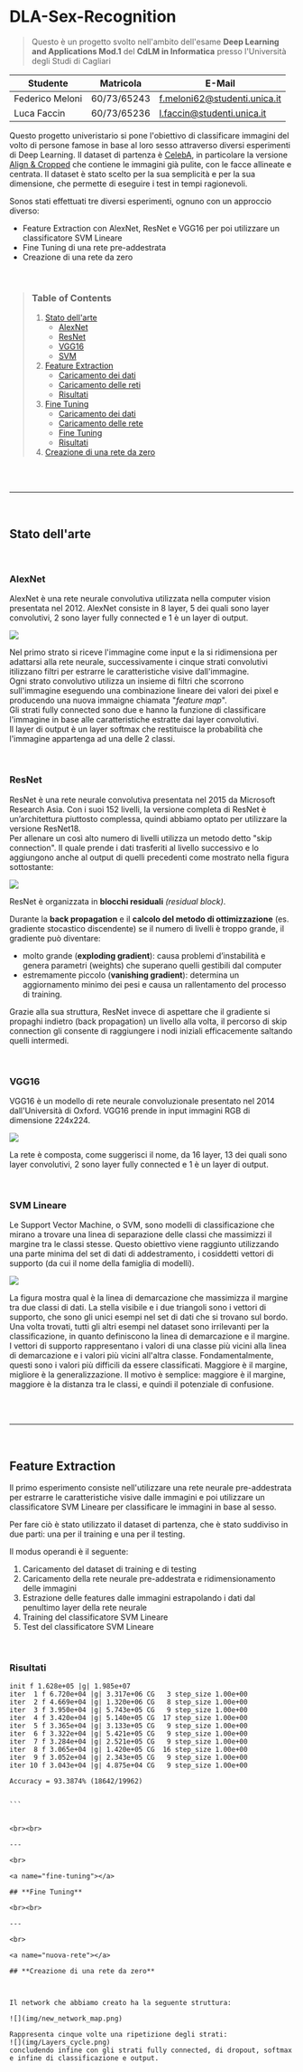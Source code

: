 # DLA-Sex-Recognition

>  Questo è un progetto svolto nell'ambito dell'esame **Deep Learning and Applications Mod.1** del **CdLM in Informatica** presso l'Università degli Studi di Cagliari

| **Studente**          | **Matricola** | **E-Mail**                        |
|-----------------------|---------------|-----------------------------------|
| Federico Meloni       | 60/73/65243   | <f.meloni62@studenti.unica.it>    |
| Luca Faccin           | 60/73/65236   | <l.faccin@studenti.unica.it>      |

Questo progetto univeristario si pone l'obiettivo di classificare immagini del volto di persone famose in base al loro sesso attraverso diversi esperimenti di Deep Learning. Il dataset di partenza è [CelebA](https://mmlab.ie.cuhk.edu.hk/projects/CelebA.html), in particolare la versione [Align & Cropped](https://drive.google.com/drive/folders/0B7EVK8r0v71pTUZsaXdaSnZBZzg?resourcekey=0-rJlzl934LzC-Xp28GeIBzQ) che contiene le immagini già pulite, con le facce allineate e centrata. Il dataset è stato scelto per la sua semplicità e per la sua dimensione, che permette di eseguire i test in tempi ragionevoli.

Sonos stati effettuati tre diversi esperimenti, ognuno con un approccio diverso:
- Feature Extraction con AlexNet, ResNet e VGG16 per poi utilizzare un classificatore SVM Lineare
- Fine Tuning di una rete pre-addestrata
- Creazione di una rete da zero

<br>

> ### **Table of Contents**
> 1. [Stato dell'arte](#stato-arte)
>    - [AlexNet](#alexnet)
>    - [ResNet](#resnet)
>    - [VGG16](#vgg16)
>    - [SVM](#svm)
> 1. [Feature Extraction](#feature-extraction)
>    - [Caricamento dei dati](#fe-dataset)
>    - [Caricamento delle reti](#fe-reti)
>    - [Risultati](#fe-risultati)
> 1. [Fine Tuning](#fine-tuning)
>    - [Caricamento dei dati](#ft-dataset)
>    - [Caricamento delle rete](#ft-reti)
>    - [Fine Tuning](#ft-finetuning)
>    - [Risultati](#ft-risultati)
> 1. [Creazione di una rete da zero](#nuova-rete)
>

<br><br>

---

<br>

<a name="stato-arte"></a>

## **Stato dell'arte**

<br>

<a name="alexnet"></a>

### **AlexNet**
AlexNet è una rete neurale convolutiva utilizzata nella computer vision presentata nel 2012.
AlexNet consiste in 8 layer, 5 dei quali sono layer convolutivi, 2 sono layer fully connected e 1 è un layer di output.

![](img/alexnet_structure.png)

Nel primo strato si riceve l'immagine come input e la si ridimensiona per adattarsi alla rete neurale, successivamente i cinque strati convolutivi itilizzano filtri per estrarre le caratteristiche visive dall'immagine.  
Ogni strato convolutivo utilizza un insieme di filtri che scorrono sull'immagine eseguendo una combinazione lineare dei valori dei pixel e producendo una nuova immaigne chiamata "*feature map*".  
Gli strati fully connected sono due e hanno la funzione di classificare l'immagine in base alle caratteristiche estratte dai layer convolutivi.  
Il layer di output è un layer softmax che restituisce la probabilità che l'immagine appartenga ad una delle 2 classi.

<br>

<a name="resnet"></a>

### **ResNet**

ResNet è una rete neurale convolutiva presentata nel 2015 da Microsoft Research Asia. Con i suoi 152 livelli, la versione completa di ResNet è un’architettura piuttosto complessa, quindi abbiamo optato per utilizzare la versione ResNet18.  
Per allenare un così alto numero di livelli utilizza un metodo detto "skip connection". Il quale prende i dati trasferiti al livello successivo e lo aggiungono anche al output di quelli precedenti come mostrato nella figura sottostante:

![](img/resnet_structure.png)

ResNet è organizzata in **blocchi residuali** *(residual block)*. 

Durante la **back propagation** e il **calcolo del metodo di ottimizzazione** (es. gradiente stocastico discendente) se il numero di livelli è troppo grande, il gradiente può diventare:
- molto grande (**exploding gradient**): causa problemi d’instabilità e genera parametri (weights) che superano quelli gestibili dal computer
- estremamente piccolo (**vanishing gradient**): determina un aggiornamento minimo dei pesi e causa un rallentamento del processo di training.

Grazie alla sua struttura, ResNet invece di aspettare che il gradiente si propaghi indietro (back propagation) un livello alla volta, il percorso di skip connection gli consente di raggiungere i nodi iniziali efficacemente saltando quelli intermedi.

<br>

<a name="vgg16"></a>

### **VGG16**
VGG16 è un modello di rete neurale convoluzionale presentato nel 2014 dall'Università di Oxford.
VGG16 prende in input immagini RGB di dimensione 224x224.

![](img/vgg_structure.png)

La rete è composta, come suggerisci il nome, da 16 layer, 13 dei quali sono layer convolutivi, 2 sono layer fully connected e 1 è un layer di output.

<br>

<a name="svm"></a>

### **SVM Lineare**
Le Support Vector Machine, o SVM, sono modelli di classificazione che mirano a trovare una linea di separazione delle classi che massimizzi il margine tra le classi stesse. 
Questo obiettivo viene raggiunto utilizzando una parte minima del set di dati di addestramento, i cosiddetti vettori di supporto (da cui il nome della famiglia di modelli).

![](img/svm_structure.png)

La figura mostra qual è la linea di demarcazione che massimizza il margine tra  due classi di dati. La stella visibile e i due triangoli  sono i vettori di supporto, che sono gli unici esempi nel set di dati che si trovano sul bordo. Una volta trovati, tutti gli altri esempi nel dataset sono irrilevanti per la classificazione, in quanto definiscono la linea di demarcazione e il margine. 
I vettori di supporto rappresentano i valori di una classe più vicini alla linea di demarcazione e i valori più vicini all'altra classe. Fondamentalmente, questi sono i valori più difficili da essere classificati.
Maggiore è il margine, migliore è la generalizzazione. Il motivo è  semplice: maggiore è il margine, maggiore è la distanza tra le classi, e quindi il potenziale di  confusione.

<br><br>

---

<br>

<a name="feature-extraction"></a>

## **Feature Extraction**
Il primo esperimento consiste nell'utilizzare una rete neurale pre-addestrata per estrarre le caratteristiche visive dalle immagini e poi utilizzare un classificatore SVM Lineare per classificare le immagini in base al sesso.

Per fare ciò è stato utilizzato il dataset di partenza, che è stato suddiviso in due parti: una per il training e una per il testing.

Il modus operandi è il seguente:
1. Caricamento del dataset di training e di testing
2. Caricamento della rete neurale pre-addestrata e ridimensionamento delle immagini
3. Estrazione delle features dalle immagini estrapolando i dati dal penultimo layer della rete neurale
4. Training del classificatore SVM Lineare
5. Test del classificatore SVM Lineare

<br>

<a name="fe-risultati"></a>

### **Risultati**

```
init f 1.628e+05 |g| 1.985e+07
iter  1 f 6.720e+04 |g| 3.317e+06 CG   3 step_size 1.00e+00 
iter  2 f 4.669e+04 |g| 1.320e+06 CG   8 step_size 1.00e+00 
iter  3 f 3.950e+04 |g| 5.743e+05 CG   9 step_size 1.00e+00 
iter  4 f 3.420e+04 |g| 5.140e+05 CG  17 step_size 1.00e+00 
iter  5 f 3.365e+04 |g| 3.133e+05 CG   9 step_size 1.00e+00 
iter  6 f 3.322e+04 |g| 5.421e+05 CG   9 step_size 1.00e+00 
iter  7 f 3.284e+04 |g| 2.521e+05 CG   9 step_size 1.00e+00 
iter  8 f 3.065e+04 |g| 1.420e+05 CG  16 step_size 1.00e+00 
iter  9 f 3.052e+04 |g| 2.343e+05 CG   9 step_size 1.00e+00 
iter 10 f 3.043e+04 |g| 4.875e+04 CG   9 step_size 1.00e+00 

Accuracy = 93.3874% (18642/19962)


``` 


<br><br>

---

<br>

<a name="fine-tuning"></a>

## **Fine Tuning**

<br><br>

---

<br>

<a name="nuova-rete"></a>

## **Creazione di una rete da zero**



Il network che abbiamo creato ha la seguente struttura: 

![](img/new_network_map.png)

Rappresenta cinque volte una ripetizione degli strati:
![](img/Layers_cycle.png)
concludendo infine con gli strati fully connected, di dropout, softmax e infine di classificazione e output.

